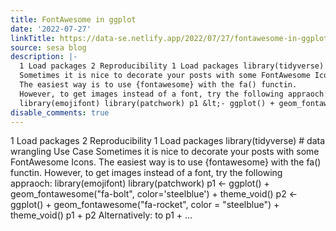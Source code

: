 ```yaml
---
title: FontAwesome in ggplot
date: '2022-07-27'
linkTitle: https://data-se.netlify.app/2022/07/27/fontawesome-in-ggplot/
source: sesa blog
description: |-
  1 Load packages 2 Reproducibility 1 Load packages library(tidyverse) # data wrangling Use Case
  Sometimes it is nice to decorate your posts with some FontAwesome Icons.
  The easiest way is to use {fontawesome} with the fa() functin.
  However, to get images instead of a font, try the following appraoch:
  library(emojifont) library(patchwork) p1 &lt;- ggplot() + geom_fontawesome(&quot;fa-bolt&quot;, color=&#39;steelblue&#39;) + theme_void() p2 &lt;- ggplot() + geom_fontawesome(&quot;fa-rocket&quot;, color = &quot;steelblue&quot;) + theme_void() p1 + p2 Alternatively: to p1 + ...
disable_comments: true
---
```

1 Load packages 2 Reproducibility 1 Load packages library(tidyverse) # data wrangling Use Case
Sometimes it is nice to decorate your posts with some FontAwesome Icons.
The easiest way is to use {fontawesome} with the fa() functin.
However, to get images instead of a font, try the following appraoch:
library(emojifont) library(patchwork) p1 &lt;- ggplot() + geom_fontawesome(&quot;fa-bolt&quot;, color=&#39;steelblue&#39;) + theme_void() p2 &lt;- ggplot() + geom_fontawesome(&quot;fa-rocket&quot;, color = &quot;steelblue&quot;) + theme_void() p1 + p2 Alternatively: to p1 + ...
